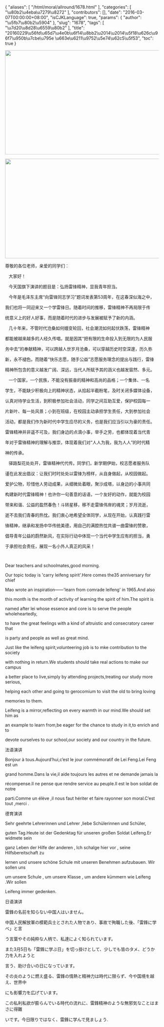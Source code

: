 {
    "aliases": [
        "/html/moral/allround/1678.html"
    ],
    "categories": [
        "\u80b2\u4eba\u7279\u8272"
    ],
    "contributors": [],
    "date": "2016-03-07T00:00:00+08:00",
    "isCJKLanguage": true,
    "params": {
        "author": "\u5fb7\u80b2\u5904"
    },
    "slug": "1678",
    "tags": [
        "\u7d20\u8d28\u6559\u80b2"
    ],
    "title": "20160229\u56fd\u65d7\u4e0b\u6f14\u8bb2\u2014\u2014\u5f18\u626c\u96f7\u950b\u7cbe\u795e  \u663e\u6211\u9752\u5e74\u62c5\u5f53",
    "toc": true
}


<img
    src="https://cdn.tfls.online/mirror/full/128997ff6a2165af3b5198852677e05b7780b211.jpg"
    style="display:block;margin-left:auto;margin-right:auto;"
    decoding="async"
    fetchpriority="auto"
    loading="lazy"
    height="341"
    width="600"
/>





<img
    src="https://cdn.tfls.online/mirror/full/6a27c6d462ba9a85f02f863ed506fc23e61fe07d.jpg"
    style="display:block;margin-left:auto;margin-right:auto;"
    decoding="async"
    fetchpriority="auto"
    loading="lazy"
    height="326"
    width="574"
/>




  





  





尊敬的各位老师，亲爱的同学们：




   大家好！




   今天国旗下演讲的题目是：弘扬雷锋精神，显我青年担当。




   今年是毛泽东主席“向雷锋同志学习”题词发表第53周年，在这春深似海之中，




我们也将一同迎来又一个学雷锋日。随着时间的推移，雷锋精神不再局限于传




统意义上的好人好事，而是随着时代的进步与发展被赋予了新的内涵。




   几十年来，不管时代沧桑如何嬗变轮回，社会潮流如何起伏跌荡，雷锋精神




都能被越来越多的人经久传唱，就是因其“把有限的生命投入到无限的为人民服




务中去”的奉献精神，可以跨越人世岁月沧桑，可以穿越历史时空深邃，历久弥




新，永不褪色。而随着“快乐志愿，随手公益”志愿服务理念的提出与践行，雷锋




精神所包含的意义越发广阔、深远，当代人所赋予其的涵义也越发窅然、多元。




   一个国家，一个民族，不能没有振奋的精神和高尚的品格；一个集体、一名




学生，不能缺少积极向上的精神状态，从拾起半截粉笔，及时关闭多媒体设备，




认真对待学业生活，到积极参加社会活动，同学之间互助互爱，保护校园每一




片新叶、每一处风景；小到在班级，在校园主动承担学生责任，大到参加社会




活动，都是我们作为新时代中学生应尽的义务，也是我们应当引以为豪的责任。




雷锋精神并非遥不可及，我们身边的点滴小事，举手之劳，也都体现着当代青




年对于雷锋精神的理解与推崇，体现着我们对“人人为我，我为人人”的时代精




神的传承。




   驿路梨花处处开，雷锋精神代代传。同学们，新学期伊始，校志愿者服务队




谨在此发出倡议：让我们时时处处以雷锋为榜样，从自身做起，从校园做起。




爱护公物，珍惜他人劳动成果，从细微处着眼，聚沙成塔，以身边的小事共同




构建新时代雷锋精神！也许你一句善意的话语，一个友好的动作，就能为校园




带来和谐、公益的盈然春色！斗转星移，移不走雷锋伟岸的魂灵；岁月流逝，




逝不去我们青春的热忱。我们衷心地希望全体同学，从现在开始，认真践行雷




锋精神，继承和发扬中华传统美德，用自己的满腔热忱共谱一曲雷锋的赞歌，




倡导青年公益的蔚然新风，在实际行动中体现一个当代中学生应有的担当，勇




于承担社会责任，展现一名小外人真正的风采！




     




Dear teachers and schoolmates,good morning.




Our topic today is 'carry leifeng spirit'.Here comes the35 anniversary for chief




Mao wrote an inspiration——'learn from comrade leifeng' in 1965.And also




this month is the month of activity of learning the spirit of him.The spirit is




named after lei whose essence and core is to serve the people wholeheartedly,




to have the great feelings with a kind of altruistic and consecratory career that




is party and people as well as great mind.




Just like the leifeng spirit,volunteering job is to mke contribution to the society




with nothing in return.We students should take real actions to make our campus




a better place to live,simply by attending projects,treating our study more serious,




helping each other and going to gerocomium to visit the old to bring loving




memories to them.




Leifeng is a mirror,reflecting on every warmth in our mind.We should set him as




an example to learn from,be eager for the chance to study in it,to enrich and to




devote ourselves to our school,our society and our country in the future.




法语演讲




Bonjour à tous.Aujourd’hui,c’est le jour commémoratif de Lei Feng.Lei Feng est un




grand homme.Dans la vie,il aide toujours les autres et ne demande jamais la




récompense.Il ne pense que rendre service au peuple.Il est le bon soldat de notre




parti.Comme un élève ,il nous faut hériter et faire rayonner son moral.C’est tout ,merci .




德育演讲




Sehr geehrte Lehrerinnen und Lehrer ,liebe Schülerinnen und Schüler,




guten Tag.Heute ist der Gedenktag für unseren großen Soldat Leifeng.Er widmete sein




ganz Leben der Hilfe der anderen , Ich schalge hier vor , seine Hilfsbereitschaft zu




lernen und unsere schöne Schule mit unseren Benehmen aufzubauen. Wir sollen uns




um unsere Schule , um unsere Klasse , um andere kümmern wie Leifeng .Wir sollen




Leifeng immer gedenken.




日语演讲




雷鋒の名前を知らない中国人はいません。




中国人民解放軍の模範兵士とされた人物であり、事故で殉職した後、「雷鋒に学べ」と言




う言葉やその純粋な人柄で、私達によく知られています。




また3月5日も「雷鋒に学ぶ日」を切っ掛けとして、少しでも皆のタメ、どうか力を入れようと




言う、助け合いの日になっています。




その炎のように燃え盛る、雷鋒の情熱と精神力は時代に限らず、今や国境を越え、世界中




にも影響力を広げています。




この私利私欲が膨らんでいる時代の流れに、雷鋒精神のような無邪気なことはまさに得難




いです。今日限りではなく、雷鋒に学んで見ましょう.




  





  





  





  





  





  





  





  





  



